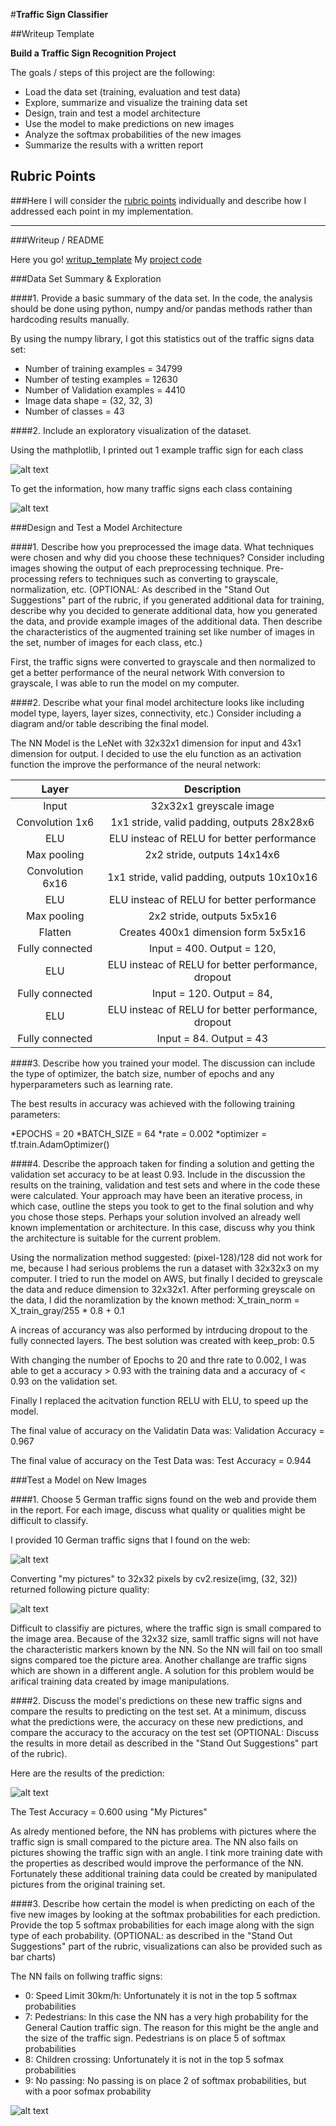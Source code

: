 #**Traffic Sign Classifier** 

##Writeup Template

**Build a Traffic Sign Recognition Project**

The goals / steps of this project are the following:
* Load the data set (training, evaluation and test data)
* Explore, summarize and visualize the training data set
* Design, train and test a model architecture
* Use the model to make predictions on new images
* Analyze the softmax probabilities of the new images
* Summarize the results with a written report


[//]: # (Image References)

[image1]: ./classes.png "Classes"
[image2]: ./distribution_training_set.png "Distribution"
[image3]: ./my_images.png "My Images"
[image4]: ./prediction_of_my_images.png "Prediction of My Images"
[image5]: ./softmax_probabilities_of_my_images.png "Softmax Probabilities"
[image6]: ./resize_my_images.png "Resize My Images"


## Rubric Points
###Here I will consider the [rubric points](https://review.udacity.com/#!/rubrics/481/view) individually and describe how I addressed each point in my implementation.  

---
###Writeup / README

Here you go! [writup_template](https://github.com/Repozirk/CarND-Traffic-Sign-Classifier-Project/edit/master/writeup_template.md)
My [project code](https://github.com/Repozirk/CarND-Traffic-Sign-Classifier-Project/blob/master/Traffic_Sign_Classifier.ipynb)


###Data Set Summary & Exploration

####1. Provide a basic summary of the data set. In the code, the analysis should be done using python, numpy and/or pandas methods rather than hardcoding results manually.

By using the numpy library, I got this statistics out of the traffic
signs data set:

* Number of training examples = 34799
* Number of testing examples = 12630
* Number of Validation examples = 4410
* Image data shape = (32, 32, 3)
* Number of classes = 43


####2. Include an exploratory visualization of the dataset.

Using the mathplotlib, I printed out 1 example traffic sign for each class

![alt text][image1]

To get the information, how many traffic signs each class containing

![alt text][image2]


###Design and Test a Model Architecture

####1. Describe how you preprocessed the image data. What techniques were chosen and why did you choose these techniques? Consider including images showing the output of each preprocessing technique. Pre-processing refers to techniques such as converting to grayscale, normalization, etc. (OPTIONAL: As described in the "Stand Out Suggestions" part of the rubric, if you generated additional data for training, describe why you decided to generate additional data, how you generated the data, and provide example images of the additional data. Then describe the characteristics of the augmented training set like number of images in the set, number of images for each class, etc.)

First, the traffic signs were converted to grayscale and then normalized to get a better performance of the neural network
With conversion to grayscale, I was able to run the model on my computer.

####2. Describe what your final model architecture looks like including model type, layers, layer sizes, connectivity, etc.) Consider including a diagram and/or table describing the final model.

The NN Model is the LeNet with 32x32x1 dimension for input and 43x1 dimension for output. I decided to use the elu function as an activation function the improve the performance of the neural network:

| Layer         		|     Description	        					| 
|:---------------------:|:---------------------------------------------:| 
| Input         		| 32x32x1 greyscale image   							| 
| Convolution 1x6     	| 1x1 stride, valid padding, outputs 28x28x6 	|
| ELU					|	ELU insteac of RELU for better performance											|
| Max pooling	      	| 2x2 stride,  outputs 14x14x6 				|
| Convolution 6x16    |  1x1 stride, valid padding, outputs 10x10x16 |
| ELU					|	ELU insteac of RELU for better performance											|
| Max pooling	      	| 2x2 stride,  outputs 5x5x16 				|
| Flatten		| Creates 400x1 dimension form 5x5x16       									|
| Fully connected		| Input = 400. Output = 120,        									|
| ELU					|	ELU insteac of RELU for better performance, dropout									|
| Fully connected		| Input = 120. Output = 84,        									|
| ELU					|	ELU insteac of RELU for better performance, dropout									|
| Fully connected		| Input = 84. Output = 43       									|

####3. Describe how you trained your model. The discussion can include the type of optimizer, the batch size, number of epochs and any hyperparameters such as learning rate.

The best results in accuracy was achieved with the following training parameters:

*EPOCHS = 20
*BATCH_SIZE = 64
*rate = 0.002
*optimizer = tf.train.AdamOptimizer()

####4. Describe the approach taken for finding a solution and getting the validation set accuracy to be at least 0.93. Include in the discussion the results on the training, validation and test sets and where in the code these were calculated. Your approach may have been an iterative process, in which case, outline the steps you took to get to the final solution and why you chose those steps. Perhaps your solution involved an already well known implementation or architecture. In this case, discuss why you think the architecture is suitable for the current problem.

Using the normalization method suggested: (pixel-128)/128 did not work for me, because I had serious problems the run a dataset with 32x32x3 on my computer. I tried to run the model on AWS, but finally I decided to greyscale the data and reduce dimension to 32x32x1.
After performing greyscale on the data, I did the noramlization by the known method: X_train_norm = X_train_gray/255 * 0.8 + 0.1

A increas of accurancy was also performed by intrducing dropout to the fully connected layers. The best solution was created with keep_prob: 0.5

With changing the number of Epochs to 20 and thre rate to 0.002, I was able to get a accuracy > 0.93 with the training data and a accuracy of < 0.93 on the validation set.

Finally I replaced the acitvation function RELU with ELU, to speed up the model. 

The final value of accuracy on the Validatin Data was: 
Validation Accuracy = 0.967

The final value of accuracy on the Test Data was: 
Test Accuracy = 0.944


###Test a Model on New Images

####1. Choose 5 German traffic signs found on the web and provide them in the report. For each image, discuss what quality or qualities might be difficult to classify.

I provided 10 German traffic signs that I found on the web:

![alt text][image3]

Converting "my pictures" to 32x32 pixels by cv2.resize(img, (32, 32)) returned following picture quality:

![alt text][image6]

Difficult to classifiy are pictures, where the traffic sign is small compared to the image area. Because of the 32x32 size, samll traffic signs will not have the characteristic markers known by the NN. So the NN will fail on too small signs compared toe the picture area. 
Another challange are traffic signs which are shown in a different angle. A solution for this problem would be arifical training data created by image manipulations.


####2. Discuss the model's predictions on these new traffic signs and compare the results to predicting on the test set. At a minimum, discuss what the predictions were, the accuracy on these new predictions, and compare the accuracy to the accuracy on the test set (OPTIONAL: Discuss the results in more detail as described in the "Stand Out Suggestions" part of the rubric).

Here are the results of the prediction:

![alt text][image4]

The Test Accuracy = 0.600 using "My Pictures"

As alredy mentioned before, the NN has problems with pictures where the traffic sign is small compared to the picture area. The NN also fails on pictures showing the traffic sign with an angle. I tink more training date with the properties as described would improve the performance of the NN. Fortunately these additional training data could be created by manipulated pictures from the original training set.

####3. Describe how certain the model is when predicting on each of the five new images by looking at the softmax probabilities for each prediction. Provide the top 5 softmax probabilities for each image along with the sign type of each probability. (OPTIONAL: as described in the "Stand Out Suggestions" part of the rubric, visualizations can also be provided such as bar charts)

The NN fails on follwing traffic signs:
* 0: Speed Limit 30km/h: Unfortunately it is not in the top 5 softmax probabilities
* 7: Pedestrians: In this case the NN has a very high probability for the General Caution traffic sign. The reason for this might be the angle and the size of the traffic sign. Pedestrians is on place 5 of softmax probabilities
* 8: Children crossing: Unfortunately it is not in the top 5 sofmax probabilities
* 9: No passing: No passing is on place 2 of softmax probabilities, but with a poor sofmax probability

![alt text][image5]



